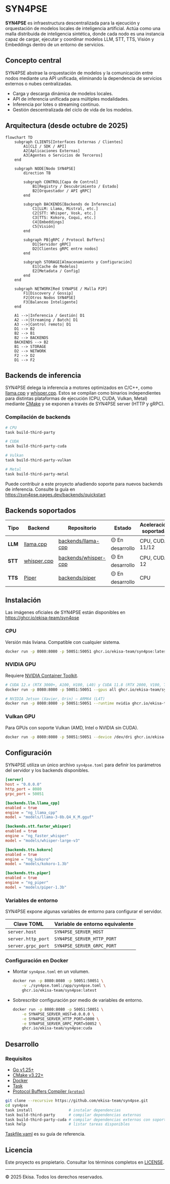 # SYN4PSE

**SYN4PSE** es infraestructura descentralizada para la ejecución y orquestación de modelos locales de inteligencia artificial.
Actúa como una malla distribuida de inteligencia sintética, donde cada nodo es una instancia capaz de cargar, ejecutar y coordinar modelos LLM, STT, TTS, Visión y Embeddings dentro de un entorno de servicios.

## Concepto central

SYN4PSE abstrae la orquestación de modelos y la comunicación entre nodos mediante una API unificada, eliminando la dependencia de servicios externos o nubes centralizadas.

- Carga y descarga dinámica de modelos locales.
- API de inferencia unificada para múltiples modalidades.
- Inferencia por lotes o streaming continuo.
- Gestión descentralizada del ciclo de vida de los modelos.

## Arquitectura (desde octubre de 2025)

```mermaid
flowchart TD
    subgraph CLIENTS[Interfaces Externas / Clientes]
        A1[CLI / SDK / API]
        A2[Aplicaciones Externas]
        A3[Agentes o Servicios de Terceros]
    end

    subgraph NODE[Nodo SYN4PSE]
        direction TB

        subgraph CONTROL[Capa de Control]
            B1[Registry / Descubrimiento / Estado]
            B2[Orquestador / API gRPC]
        end

        subgraph BACKENDS[Backends de Inferencia]
            C1[LLM: Llama, Mistral, etc.]
            C2[STT: Whisper, Vosk, etc.]
            C3[TTS: Kokoro, Coqui, etc.]
            C4[Embeddings]
            C5[Visión]
        end

        subgraph PB[gRPC / Protocol Buffers]
            D1[Servidor gRPC]
            D2[Clientes gRPC entre nodos]
        end

        subgraph STORAGE[Almacenamiento y Configuración]
            E1[Cache de Modelos]
            E2[Metadata / Config]
        end
    end

    subgraph NETWORK[Red SYN4PSE / Malla P2P]
        F1[Discovery / Gossip]
        F2[Otros Nodos SYN4PSE]
        F3[Balanceo Inteligente]
    end

    A1 -->|Inferencia / Gestión| D1
    A2 -->|Streaming / Batch| D1
    A3 -->|Control remoto| D1
    D1 --> B2
    B2 --> B1
    B2 --> BACKENDS
    BACKENDS --> B2
    B1 --> STORAGE
    D2 --> NETWORK
    F2 --> D2
    D1 --> F2
```

## Backends de inferencia

SYN4PSE delega la inferencia a motores optimizados en C/C++, como [llama.cpp](https://github.com/ggml-org/llama.cpp) y [whisper.cpp](https://github.com/ggerganov/whisper.cpp). Estos se compilan como binarios independientes para distintas plataformas de ejecución (CPU, CUDA, Vulkan, Metal) mediante [CMake](https://cmake.org/) y se exponen a través de SYN4PSE server (HTTP y gRPC).

### Compilación de backends

```bash
# CPU
task build-third-party

# CUDA
task build-third-party-cuda

# Vulkan
task build-third-party-vulkan

# Metal
task build-third-party-metal
```

Puede contribuir a este proyecto añadiendo soporte para nuevos backends de inferencia. Consulte la guía en <https://syn4pse.pages.dev/backends/quickstart>

## Backends soportados

| **Tipo** | **Backend**                                             | **Repositorio**                              | **Estado**       | **Aceleración soportada** |
| -------- | ------------------------------------------------------- | -------------------------------------------- | ---------------- | ------------------------- |
| **LLM**  | [llama.cpp](https://github.com/ggml-org/llama.cpp)      | [backends/llama-cpp](backends/llama-cpp)     | 🟡 En desarrollo | CPU, CUDA 11/12           |
| **STT**  | [whisper.cpp](https://github.com/ggerganov/whisper.cpp) | [backends/whisper-cpp](backends/whisper-cpp) | 🟡 En desarrollo | CPU, CUDA 12              |
| **TTS**  | [Piper](https://github.com/OHF-Voice/piper1-gpl)        | [backends/piper](backends/piper)             | 🟡 En desarrollo | CPU                       |

## Instalación

Las imágenes oficiales de SYN4PSE están disponibles en <https://ghcr.io/ekisa-team/syn4pse>

### CPU

Versión más liviana. Compatible con cualquier sistema.

```bash
docker run -p 8080:8080 -p 50051:50051 ghcr.io/ekisa-team/syn4pse:latest
```

### NVIDIA GPU

Requiere [NVIDIA Container Toolkit](https://docs.nvidia.com/datacenter/cloud-native/container-toolkit/latest/install-guide.html).

```bash
# CUDA 12.x (RTX 3000+, A100, H100, L40) y CUDA 11.8 (RTX 2000, V100, T4)
docker run -p 8080:8080 -p 50051:50051 --gpus all ghcr.io/ekisa-team/syn4pse:cuda

# NVIDIA Jetson (Xavier, Orin) – ARM64 (L4T)
docker run -p 8080:8080 -p 50051:50051 --runtime nvidia ghcr.io/ekisa-team/syn4pse:jetson
```

### Vulkan GPU

Para GPUs con soporte Vulkan (AMD, Intel o NVIDIA sin CUDA).

```bash
docker run -p 8080:8080 -p 50051:50051 --device /dev/dri ghcr.io/ekisa-team/syn4pse:vulkan
```

## Configuración

SYN4PSE utiliza un único archivo `syn4pse.toml` para definir los parámetros del servidor y los backends disponibles.

```toml
[server]
host = "0.0.0.0"
http_port = 8080
grpc_port = 50051

[backends.llm.llama_cpp]
enabled = true
engine = "ng_llama_cpp"
model = "models/llama-3-8b.Q4_K_M.gguf"

[backends.stt.faster_whisper]
enabled = true
engine = "ng_faster_whisper"
model = "models/whisper-large-v3"

[backends.tts.kokoro]
enabled = true
engine = "ng_kokoro"
model = "models/kokoro-1.3b"

[backends.tts.piper]
enabled = true
engine = "ng_piper"
model = "models/piper-1.3b"
```

### Variables de entorno

SYN4PSE expone algunas variables de entorno para configurar el servidor.

| Clave TOML         | Variable de entorno equivalente |
| ------------------ | ------------------------------- |
| `server.host`      | `SYN4PSE_SERVER_HOST`           |
| `server.http_port` | `SYN4PSE_SERVER_HTTP_PORT`      |
| `server.grpc_port` | `SYN4PSE_SERVER_GRPC_PORT`      |

### Configuración en Docker

- Montar `syn4pse.toml` en un volumen.

  ```bash
  docker run -p 8080:8080 -p 50051:50051 \
      -v ./syn4pse.toml:/app/syn4pse.toml \
      ghcr.io/ekisa-team/syn4pse:latest
  ```

- Sobrescribir configuración por medio de variables de entorno.

  ```bash
  docker run -p 8080:8080 -p 50051:50051 \
      -e SYN4PSE_SERVER_HOST=0.0.0.0 \
      -e SYN4PSE_SERVER_HTTP_PORT=5000 \
      -e SYN4PSE_SERVER_GRPC_PORT=50052 \
      ghcr.io/ekisa-team/syn4pse:cuda
  ```

## Desarrollo

### Requisitos

- [Go v1.25+](https://go.dev)
- [CMake v3.22+](https://cmake.org)
- [Docker](https://www.docker.com)
- [Task](https://taskfile.dev)
- [Protocol Buffers Compiler (`protoc`)](https://github.com/protocolbuffers/protobuf#protobuf-compiler-installation)

```bash
git clone --recursive https://github.com/ekisa-team/syn4pse.git
cd syn4pse
task install                # instalar dependencias
task build-third-party      # compilar dependencias externas
task build-third-party-cuda # compilar dependencias externas con soporte CUDA
task help                   # listar tareas disponibles
```

[Taskfile.yaml](./Taskfile.yaml) es su guía de referencia.

## Licencia

Este proyecto es propietario. Consultar los términos completos en [LICENSE](./LICENSE).

---

© 2025 Ekisa. Todos los derechos reservados.
